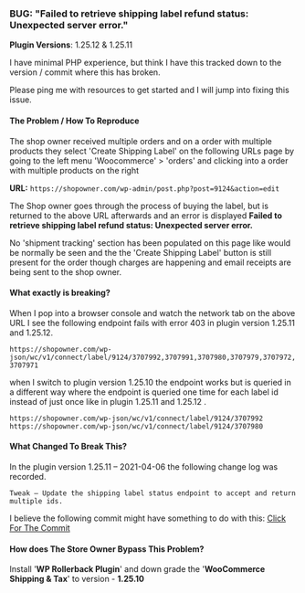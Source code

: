 ### **BUG**: "Failed to retrieve shipping label refund status: Unexpected server error."

**Plugin Versions**: 1.25.12 & 1.25.11

I have minimal PHP experience, but think I have this tracked down to the version / commit where this has broken.

Please ping me with resources to get started and I will jump into fixing this issue.

#### The Problem / How To Reproduce
The shop owner received multiple orders and on a order with multiple products they select 'Create Shipping Label' on the following URLs page by going to the left menu 'Woocommerce' > 'orders' and clicking into a order with multiple products on the right

**URL:** `https://shopowner.com/wp-admin/post.php?post=9124&action=edit`

The Shop owner goes through the process of buying the label, but is returned to the above URL afterwards and an error is displayed **Failed to retrieve shipping label refund status: Unexpected server error.**

No 'shipment tracking' section has been populated on this page like would be normally be seen and the the 'Create Shipping Label' button is still present for the order though charges are happening and email receipts are being sent to the shop owner.

#### What exactly is breaking? 

When I pop into a browser console and watch the network tab on the above URL I see the following endpoint fails with error 403  in plugin version 1.25.11 and 1.25.12.

`https://shopowner.com/wp-json/wc/v1/connect/label/9124/3707992,3707991,3707980,3707979,3707972,3707971`

when I switch to plugin version 1.25.10 the endpoint works but is queried in a different way where the endpoint is queried one time for each label id instead of just once like in plugin 1.25.11 and 1.25.12 .

`https://shopowner.com/wp-json/wc/v1/connect/label/9124/3707992` 
`https://shopowner.com/wp-json/wc/v1/connect/label/9124/3707980`

#### What Changed To Break This? 

In the plugin version 1.25.11 – 2021-04-06 the following change log was recorded. 

`Tweak – Update the shipping label status endpoint to accept and return multiple ids.`

I believe the following commit might have something to do with this: [ Click For The Commit ](https://github.com/Automattic/woocommerce-services/commit/0a357daed1b1b2c504fa75de43e995443993c140)

#### How does The Store Owner Bypass This Problem? 

Install '**WP Rollerback Plugin**' and down grade the '**WooCommerce Shipping & Tax**' to version - **1.25.10**

